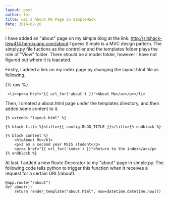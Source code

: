 ```yaml
---
layout: post
author: lei
title: Lei's About Me Page in SimpleHack
date: 2014-02-28
---
```


I have added an "about" page on my simple blog at the link: http://silshack-leiw414.herokuapp.com/about
I guess Simple is a MVC design pattern. The simply.py file fuctions as the controller and the templates folder plays the role of "View" folder. There should be a model folder, however I have not figured out where it is loacated.

Firstly, I added a link on my index page by changing the layout.html file as following. 

{% raw %}

```
 <li><p><a href="{{ url_for('about') }}">About Me</a></p></li>
```

Then, I created a about.html page under the templates directory, and then added some content to it.

```
{% extends "layout.html" %}

{% block title %}<title>{{ config.BLOG_TITLE }}</title>{% endblock %}

{% block content %}
	<h1>About Me</h1>
	<p>I am a second year MSIS student</p>
	<p><a href="{{ url_for('index') }}">Return to the index</a></p>
{% endblock %}
```

At last, I added a new Route Decorator to my "about" page in simple.py. The following code tells python to trigger this function when it receives a request for a certain URL(/about). 

```
@app.route("/about")
def about():
    return render_template("about.html", now=datetime.datetime.now())
```

